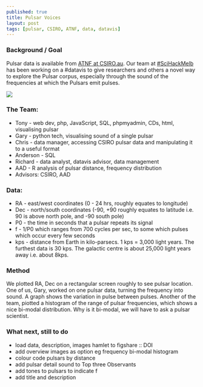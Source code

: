 ```yaml
---
published: true
title: Pulsar Voices
layout: post
tags: [pulsar, CSIRO, ATNF, data, datavis]
---
```

### Background / Goal
Pulsar data is available from <a href="http://www.atnf.csiro.au/outreach/education/everyone/pulsars/index.html">ATNF at CSIRO.au</a>. Our team at <a href="http://sciencehackau.github.io/melbourne/">#SciHackMelb</a> has been working on a #datavis to give researchers and others a novel way to explore the Pulsar corpus, especially through the sound of the frequencies at which the Pulsars emit pulses.

![](https://pbs.twimg.com/media/Cc0Dws-UYAA7Yz4.jpg)

### The Team:
* Tony - web dev, php, JavaScript, SQL, phpmyadmin, CDs, html, visualising pulsar
* Gary - python tech, visualising sound of a single pulsar
* Chris - data manager, accessing CSIRO pulsar data and manipulating it to a useful format
* Anderson - SQL
* Richard - data analyst, datavis advisor, data management
* AAD - R analysis of pulsar distance, frequency distribution
* Advisors: CSIRO, AAD

### Data:
* RA - east/west coordinates (0 - 24 hrs, roughly equates to longitude)
* Dec - north/south coordinates (-90, +90 roughly equates to latitude i.e. 90 is above north pole, and -90 south pole)
* P0 - the time in seconds that a pulsar repeats its signal
* f - 1/P0 which ranges from 700 cycles per sec, to some which pulses which occur every few seconds
* kps - distance from Earth in kilo-parsecs. 1 kps = 3,000 light years. The furthest data is 30 kps. The galactic centre is about 25,000 light years away i.e. about 8kps.

### Method
We plotted RA, Dec on a rectangular screen roughly to see pulsar location.
One of us, Gary, worked on one pulsar data, turning the frequency into sound. A graph shows the variation in pulse between pulses. Another of the team, piotted a histogram of the range of pulsar frequencies, which shows a nice bi-modal distribution. Why is it bi-modal, we will have to ask a pulsar scientist.

### What next, still to do
* load data, description, images hamlet to figshare :: DOI 
* add overview images as option eg frequency bi-modal histogram
* colour code pulsars by distance
* add pulsar detail sound to Top three Observants
* add tones to pulsars to indicate f
* add title and description